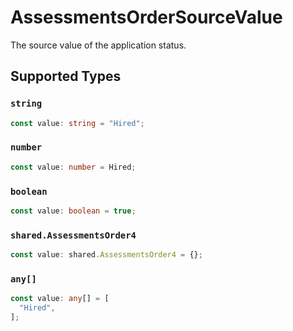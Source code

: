 # AssessmentsOrderSourceValue

The source value of the application status.


## Supported Types

### `string`

```typescript
const value: string = "Hired";
```

### `number`

```typescript
const value: number = Hired;
```

### `boolean`

```typescript
const value: boolean = true;
```

### `shared.AssessmentsOrder4`

```typescript
const value: shared.AssessmentsOrder4 = {};
```

### `any[]`

```typescript
const value: any[] = [
  "Hired",
];
```

